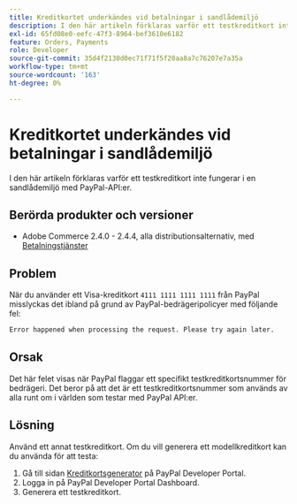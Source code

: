 ```yaml
---
title: Kreditkortet underkändes vid betalningar i sandlådemiljö
description: I den här artikeln förklaras varför ett testkreditkort inte fungerar i en sandlådemiljö med PayPal-API:er.
exl-id: 65fd08e0-eefc-47f3-8964-bef3610e6182
feature: Orders, Payments
role: Developer
source-git-commit: 35d4f2130d0ec71f71f5f20aa8a7c76207e7a35a
workflow-type: tm+mt
source-wordcount: '163'
ht-degree: 0%

---
```


# Kreditkortet underkändes vid betalningar i sandlådemiljö

I den här artikeln förklaras varför ett testkreditkort inte fungerar i en sandlådemiljö med PayPal-API:er.

## Berörda produkter och versioner


* Adobe Commerce 2.4.0 - 2.4.4, alla distributionsalternativ, med [Betalningstjänster](https://marketplace.magento.com/magento-payment-services.html)

## Problem

När du använder ett Visa-kreditkort `4111 1111 1111 1111` från PayPal misslyckas det ibland på grund av PayPal-bedrägeripolicyer med följande fel:

```bash
Error happened when processing the request. Please try again later.
```

## Orsak

Det här felet visas när PayPal flaggar ett specifikt testkreditkortsnummer för bedrägeri. Det beror på att det är ett testkreditkortsnummer som används av alla runt om i världen som testar med PayPal API:er.

## Lösning

Använd ett annat testkreditkort. Om du vill generera ett modellkreditkort kan du använda för att testa:

1. Gå till sidan [Kreditkortsgenerator](https://developer.paypal.com/developer/creditCardGenerator/) på PayPal Developer Portal.
1. Logga in på PayPal Developer Portal Dashboard.
1. Generera ett testkreditkort.
